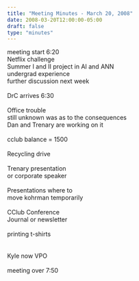 ```yaml
---
title: "Meeting Minutes - March 20, 2008"
date: 2008-03-20T12:00:00-05:00
draft: false
type: "minutes"
---
```


meeting start 6:20<br />
Netflix challenge<br />
Summer I and II project in AI and ANN<br />
undergrad experience<br />
further discussion next week<br />
<br />
DrC arrives 6:30<br />
<br />
Office trouble<br />
still unknown was as to the consequences<br />
Dan and Trenary are working on it<br />
<br />
cclub balance = 1500<br />
<br />
Recycling drive<br />
<br />
Trenary presentation<br />
or corporate speaker<br />
<br />
Presentations where to <br />
move kohrman temporarily<br />
<br />
CClub Conference<br />
Journal or newsletter<br />
<br />
printing t-shirts<br />
<br />
<br />
Kyle now VPO<br />
<br />
meeting over 7:50